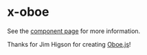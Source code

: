 # x-oboe

See the [component page](http://jharlap.github.io/x-oboe) for more information.

Thanks for Jim Higson for creating [Oboe.js](http://oboejs.com/)!
